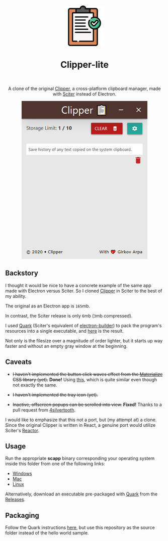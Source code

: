 <p align="center">
  <img alt="Clipper-lite" title="Clipper-lite" src="icon@2x.png">
<h1 align="center"> Clipper-lite</h1> <br>
<p align="center">
   A clone of the original <a href="https://github.com/AkashRajpurohit/clipper">Clipper</a>, a cross-platform clipboard manager, made with <a href="https://github.com/c-smile/sciter-sdk">Sciter</a> instead of Electron.
</p>

<p align="center">
 <img alt="preview" title="preview" src="preview.gif">
</p>

## Backstory

I thought it would be nice to have a concrete example of the same app made with Electron versus Sciter.
So I cloned [Clipper](https://github.com/AkashRajpurohit/clipper) in Sciter to the best of my ability.

The original as an Electron app is `165`mb.

In contrast, the Sciter release is only `6`mb (`3`mb compressed).

I used [Quark](https://quark.sciter.com/) (Sciter's equivalent of [electron-builder](https://www.electron.build/)) to pack the program's resources into a single executable, and [here](https://github.com/GirkovArpa/clipper-lite/releases) is the result.

Not only is the filesize over a magnitude of order lighter, but it starts up way faster and without an empty gray window at the beginning.

## Caveats

- ~~I haven't implemented the button click waves effect from the [Materialize](https://materializecss.com/waves.html) CSS library (yet).~~ **Done!** Using [this](https://github.com/mladenplavsic/css-ripple-effect), which is quite similar even though not exactly the same.

- ~~I haven't implemented the tray icon (yet).~~

- ~~Inactive, offscreen popups can be scrolled into view.~~ **Fixed!** Thanks to a pull request from [4silvertooth](https://github.com/4silvertooth).

I would like to emphasize that this not a port, but (my attempt at) a clone. Since the original Clipper is written in React, a genuine port would utilize Sciter's [Reactor](https://sciter.com/developers/sciter-docs/reactor-and-ssx/).

## Usage

Run the appropriate **scapp** binary corresponding your operating system inside this folder from one of the following links:

- [Windows](https://github.com/c-smile/sciter-sdk/tree/master/bin.win)
- [Mac](https://github.com/c-smile/sciter-sdk/tree/master/bin.osx)
- [Linux](https://github.com/c-smile/sciter-sdk/tree/master/bin.lnx) 

Alternatively, download an executable pre-packaged with [Quark](https://quark.sciter.com) from the [Releases](https://github.com/GirkovArpa/clipper-lite/releases).  

## Packaging

Follow the Quark instructions [here](https://quark.sciter.com/quark-application-samples/hello-world/), but use this repository as the source folder instead of the hello world sample.